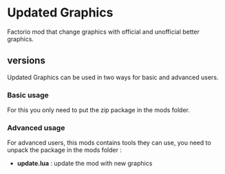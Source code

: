 # Updated Graphics
Factorio mod that change graphics with official and unofficial better graphics.

## versions
Updated Graphics can be used in two ways for basic and advanced users.

### Basic usage
For this you only need to put the zip package in the mods folder.

### Advanced usage
For advanced users, this mods contains tools they can use, you need to unpack the package in the mods folder :
* __update.lua__ : update the mod with new graphics
